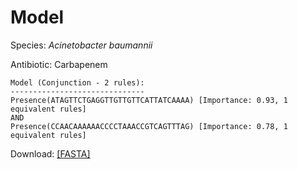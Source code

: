 
# Model

Species: *Acinetobacter baumannii*

Antibiotic: Carbapenem

```
Model (Conjunction - 2 rules):
------------------------------
Presence(ATAGTTCTGAGGTTGTTGTTCATTATCAAAA) [Importance: 0.93, 1 equivalent rules]
AND
Presence(CCAACAAAAAACCCCTAAACCGTCAGTTTAG) [Importance: 0.78, 1 equivalent rules]

```

Download: [[FASTA]](./model.fasta)

